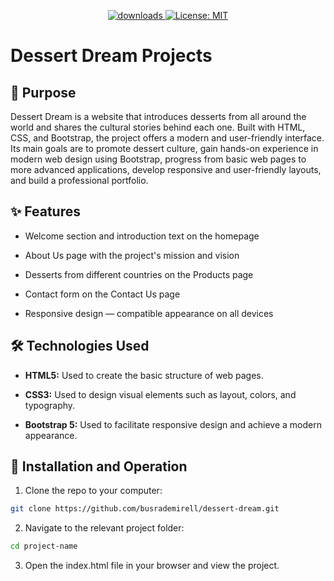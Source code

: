 <p align="center">
  <a href="https://github.com/busrademirell/dessert-dream/blob/master/README.md">
    <img alt="downloads" src="https://img.shields.io/badge/English-En-blue" target="_blank" />
  </a>
  <a href="https://github.com/busrademirell/dessert-dream/blob/master/doc/tr/README_tr.md">
    <img alt="License: MIT" src="https://img.shields.io/badge/Turkish-Tr-red" target="_blank" />
  </a>
</p>

# Dessert Dream Projects

## 🎯 Purpose

Dessert Dream is a website that introduces desserts from all around the world and shares the cultural stories behind each one. Built with HTML, CSS, and Bootstrap, the project offers a modern and user-friendly interface. Its main goals are to promote dessert culture, gain hands-on experience in modern web design using Bootstrap, progress from basic web pages to more advanced applications, develop responsive and user-friendly layouts, and build a professional portfolio.

## ✨ Features

- Welcome section and introduction text on the homepage

- About Us page with the project's mission and vision

- Desserts from different countries on the Products page

- Contact form on the Contact Us page

- Responsive design — compatible appearance on all devices

## 🛠️ Technologies Used

- **HTML5:** Used to create the basic structure of web pages.

- **CSS3:** Used to design visual elements such as layout, colors, and typography.

- **Bootstrap 5:** Used to facilitate responsive design and achieve a modern appearance.

## 🚀 Installation and Operation

1. Clone the repo to your computer:

```bash
git clone https://github.com/busrademirell/dessert-dream.git
```

2. Navigate to the relevant project folder:

```bash
cd project-name
```

3. Open the index.html file in your browser and view the project.
